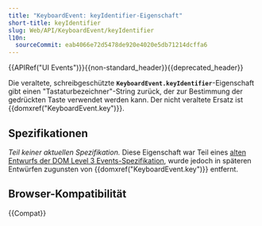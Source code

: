 ```yaml
---
title: "KeyboardEvent: keyIdentifier-Eigenschaft"
short-title: keyIdentifier
slug: Web/API/KeyboardEvent/keyIdentifier
l10n:
  sourceCommit: eab4066e72d5478de920e4020e5db71214dcffa6
---
```


{{APIRef("UI Events")}}{{non-standard_header}}{{deprecated_header}}

Die veraltete, schreibgeschützte **`KeyboardEvent.keyIdentifier`**-Eigenschaft gibt einen "Tastaturbezeichner"-String zurück, der zur Bestimmung der gedrückten Taste verwendet werden kann. Der nicht veraltete Ersatz ist {{domxref("KeyboardEvent.key")}}.

## Spezifikationen

_Teil keiner aktuellen Spezifikation._ Diese Eigenschaft war Teil eines [alten Entwurfs der DOM Level 3 Events-Spezifikation](https://www.w3.org/TR/2009/WD-DOM-Level-3-Events-20090908/#events-Events-KeyboardEvent-keyIdentifier), wurde jedoch in späteren Entwürfen zugunsten von {{domxref("KeyboardEvent.key")}} entfernt.

## Browser-Kompatibilität

{{Compat}}
